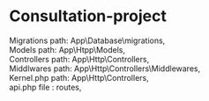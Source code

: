# Consultation-project
Migrations path: App\Database\migrations,      
Models path: App\Htpp\Models,     
Controllers path: App\Http\Controllers,     
Middlwares path: App\Http\Controllers\Middlewares,     
Kernel.php path: App\Http\Controllers,     
api.php file : routes,
